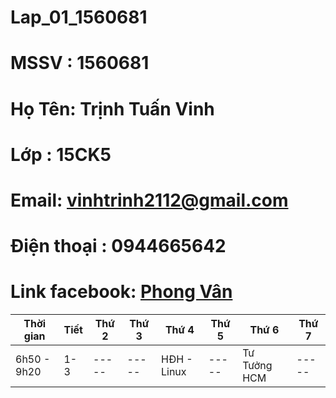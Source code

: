 # Lap_01_1560681
# MSSV : 1560681
# Họ Tên: Trịnh Tuấn Vinh
# Lớp : 15CK5
# Email: vinhtrinh2112@gmail.com
# Điện thoại : 0944665642
# Link facebook: [Phong Vân](https://www.facebook.com/profile.php?id=100009894609600)

|Thời gian   |Tiết |Thứ 2|Thứ 3|   Thứ 4   |Thứ 5|   Thứ 6    |Thứ 7|
|------------|-----|-----|-----|-----------|-----|------------|-----|
|6h50 - 9h20 | 1-3 |-----|-----|HĐH - Linux|-----|Tư Tưởng HCM|-----|
